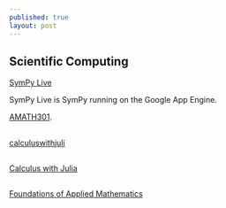 ```yaml
---
published: true
layout: post
---
```

## Scientific Computing


[SymPy Live](http://live.sympy.org/)

SymPy Live is SymPy running on the Google App Engine. 

[AMATH301](http://courses.washington.edu/am301/page1/page6/video.html).


## 
[calculuswithjuli](http://calculuswithjulia.github.io/)

##
[Calculus with Julia](https://github.com/mth229/mth229.github.io)

##
[Foundations of Applied Mathematics](https://github.com/Foundations-of-Applied-Mathematics)
